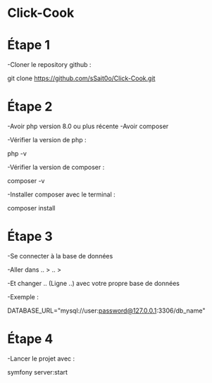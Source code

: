 # Click-Cook

# Étape 1
-Cloner le repository github :

git clone https://github.com/sSait0o/Click-Cook.git

# Étape 2
-Avoir php version 8.0 ou plus récente
-Avoir composer

-Vérifier la version de php :

php -v

-Vérifier la version de composer :

composer -v

-Installer composer avec le terminal :

composer install

# Étape 3
-Se connecter à la base de données

-Aller dans .. > .. >

-Et changer .. (Ligne ..) avec votre propre base de données

-Exemple :

DATABASE_URL="mysql://user:password@127.0.0.1:3306/db_name"

# Étape 4 
-Lancer le projet avec :

symfony server:start
